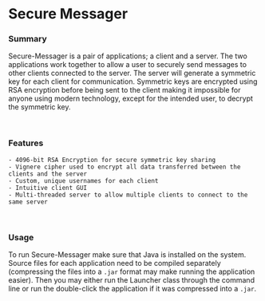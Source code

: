 # Secure Messager

### Summary
Secure-Messager is a pair of applications; a client and a server. The two applications work together to allow a user to securely send messages to other clients connected to the server. The server will generate a symmetric key for each client for communication. Symmetric keys are encrypted using RSA encryption before being sent to the client making it impossible for anyone using modern technology, except for the intended user, to decrypt the symmetric key.

</br>

### Features

	- 4096-bit RSA Encryption for secure symmetric key sharing
	- Vignere cipher used to encrypt all data transferred between the clients and the server
	- Custom, unique usernames for each client
	- Intuitive client GUI
	- Multi-threaded server to allow multiple clients to connect to the same server
	
</br>

### Usage
To run Secure-Messager make sure that Java is installed on the system. Source files for each application need to be compiled separately (compressing the files into a `.jar` format may make running the application easier). Then you may either run the Launcher class through the command line or run the double-click the application if it was compressed into a `.jar`.

